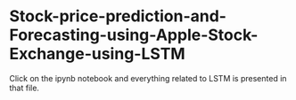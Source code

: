 # Stock-price-prediction-and-Forecasting-using-Apple-Stock-Exchange-using-LSTM

Click on the ipynb notebook and everything related to LSTM is presented in that file.
